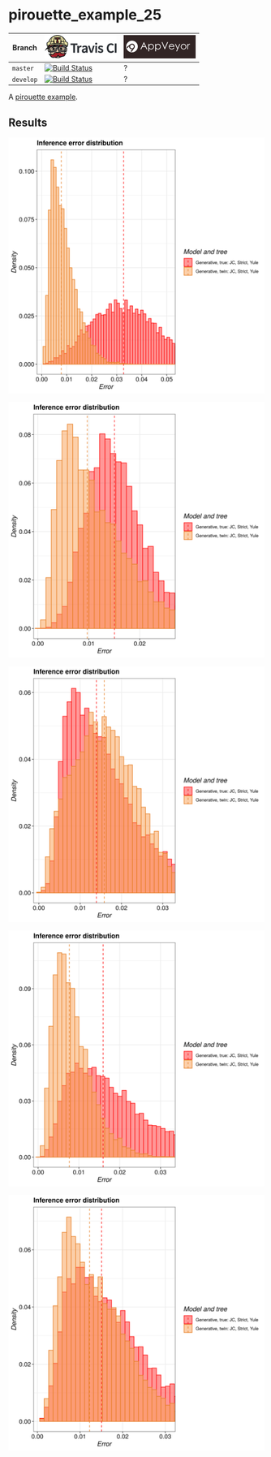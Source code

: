 # pirouette_example_25

Branch   |[![Travis CI logo](pics/TravisCI.png)](https://travis-ci.org)                                                                                                 |[![AppVeyor logo](pics/AppVeyor.png)](https://appveyor.com)                                                                                               
---------|--------------------------------------------------------------------------------------------------------------------------------------------------------------|--------------------------------------------------------------------------------------------------------------------------------------------------------------------------------------------
`master` |[![Build Status](https://travis-ci.org/richelbilderbeek/pirouette_example_25.svg?branch=master)](https://travis-ci.org/richelbilderbeek/pirouette_example_25) |?
`develop`|[![Build Status](https://travis-ci.org/richelbilderbeek/pirouette_example_25.svg?branch=develop)](https://travis-ci.org/richelbilderbeek/pirouette_example_25)|?

A [pirouette example](https://github.com/richelbilderbeek/pirouette_examples).

## Results

![](example_25_314/errors.png)

![](example_25_315/errors.png)

![](example_25_316/errors.png)

![](example_25_317/errors.png)

![](example_25_318/errors.png)

